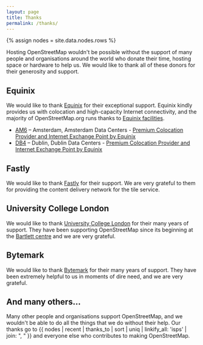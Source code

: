 ```yaml
---
layout: page
title: Thanks
permalink: /thanks/
---
```


{% assign nodes = site.data.nodes.rows %}

Hosting OpenStreetMap wouldn't be possible without the support of many people and organisations around the world who donate their time, hosting space or hardware to help us. We would like to thank all of these donors for their generosity and support.

## Equinix

We would like to thank [Equinix](https://www.equinix.com/) for their exceptional support. Equinix kindly provides us with colocation and high-capacity Internet connectivity, and the majority of OpenStreetMap.org runs thanks to [Equinix facilities](https://www.equinix.com/data-centers).

* [AM6](https://www.equinix.com/data-centers/europe-colocation/netherlands-colocation/amsterdam-data-centers/am6) – Amsterdam, Amsterdam Data Centers - [Premium Colocation Provider and Internet Exchange Point by Equinix](https://www.equinix.com/data-centers/europe-colocation/netherlands-colocation/amsterdam-data-centers)
* [DB4](https://www.equinix.com/data-centers/europe-colocation/ireland-colocation/dublin-data-centers/db4) – Dublin, Dublin Data Centers - [Premium Colocation Provider and Internet Exchange Point by Equinix](https://www.equinix.com/data-centers/europe-colocation/ireland-colocation/dublin-data-centers)

## Fastly

We would like to thank [Fastly](https://www.fastly.com/) for their support. We are very grateful to them for providing the content delivery network for the tile service.

## University College London

We would like to thank [University College London](http://www.ucl.ac.uk/) for their many years of support. They have been supporting OpenStreetMap since its beginning at the [Bartlett centre](https://www.ucl.ac.uk/bartlett/casa/) and we are very grateful.

## Bytemark

We would like to thank [Bytemark](https://www.bytemark.co.uk/) for their many years of support. They have been extremely helpful to us in moments of dire need, and we are very grateful.

## And many others…

Many other people and organisations support OpenStreetMap, and we wouldn't be able to do all the things that we do without their help. Our thanks go to {{ nodes | recent | thanks_to | sort | uniq | linkify_all: 'isps' | join: ", " }} and everyone else who contributes to making OpenStreetMap.
